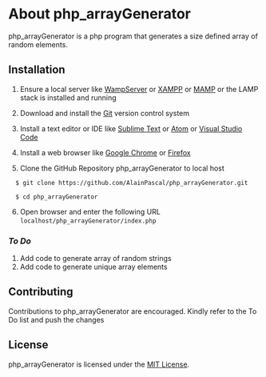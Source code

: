 
# About php_arrayGenerator

php_arrayGenerator is a php program that generates a size defined array of random elements.

## Installation

1. Ensure a local server like [WampServer](https://www.wampserver.com/en/) or [XAMPP](hhttps://www.apachefriends.org/download.html) or [MAMP](https://www.mamp.info/en/downloads/) or the LAMP stack is installed and running

2. Download and install the [Git](https://git-scm.com/downloads) version control system

3. Install a text editor or IDE like [Sublime Text](https://www.sublimetext.com/) or [Atom](https://atom.io/) or [Visual Studio Code](https://code.visualstudio.com/)

4. Install a web browser like [Google Chrome](https://www.google.com/chrome/) or [Firefox](https://www.mozilla.org/en-US/firefox/)

5. Clone the GitHub Repository php_arrayGenerator to local host
```
  $ git clone https://github.com/AlainPascal/php_arrayGenerator.git

  $ cd php_arrayGenerator
```
6. Open browser and enter the following URL `localhost/php_arrayGenerator/index.php`


### _To Do_

1. Add code to generate array of random strings
2. Add code to generate unique array elements

## Contributing

Contributions to php_arrayGenerator are encouraged. Kindly refer to the To Do list and push the changes

## License

php_arrayGenerator is licensed under the [MIT License](https://github.com/AlainPascal/php_arrayGenerator/blob/master/LICENSE).
